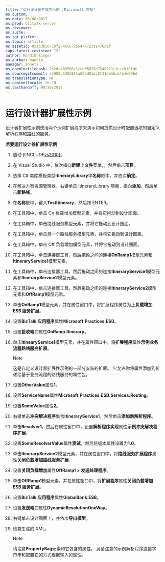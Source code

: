 ```yaml
---
title: "运行设计器扩展性示例 |Microsoft 文档"
ms.custom: 
ms.date: 06/08/2017
ms.prod: biztalk-server
ms.reviewer: 
ms.suite: 
ms.tgt_pltfrm: 
ms.topic: article
ms.assetid: 05ac3b50-5bf2-4566-8654-472391476d1f
caps.latest.revision: "2"
author: MandiOhlinger
ms.author: mandia
manager: anneta
ms.openlocfilehash: 2b26c483568e1ceb05679d7548721c1cce818fde
ms.sourcegitcommit: cb908c540d8f1a692d01dc8f313e16cb4b4e696d
ms.translationtype: MT
ms.contentlocale: zh-CN
ms.lasthandoff: 09/20/2017
---
```

# <a name="running-the-designer-extensibility-sample"></a>运行设计器扩展性示例
设计器扩展性示例使用两个示例扩展程序来演示如何提供设计时配置选项的自定义解析程序和路线的服务。  
  
 **若要运行设计器扩展性示例**  
  
1.  启动 [!INCLUDE[vs2010](../includes/vs2010-md.md)]。  
  
2.  在 Visual Studio 中，依次指向**新建**上**文件**菜单，，然后单击**项目**。  
  
3.  选择 C# 类库模板类型**ItineraryLibrary**中**名称**框中，并依次**确定**。  
  
4.  在解决方案资源管理器，右键单击 ItineraryLibrary 项目，指向**添加**，然后单击**新路线**。  
  
5.  在**名称**框中，键入**TestItinerary**，然后按 ENTER。  
  
6.  在工具箱中，单击 On 负载增加模型元素，并将它拖动到设计图面。  
  
7.  在工具箱中，单击路线服务模型元素，并将它拖动到设计图面。  
  
8.  在工具箱中，单击另一个路线服务模型元素，并将它拖动到设计图面。  
  
9. 在工具箱中，单击 Off 负载增加模型元素，并将它拖动到设计图面。  
  
10. 在工具箱中，单击连接器工具，然后拖动之间的连接**OnRamp1**模型元素和**ItineraryService1**模型元素。  
  
11. 在工具箱中，单击连接器工具，然后拖动之间的连接**ItineraryService1**模型元素和**ItineraryService2**模型元素。  
  
12. 在工具箱中，单击连接器工具，然后拖动之间的连接**ItineraryService2**模型元素和**OffRamp1**模型元素。  
  
13. 单击**OnRamp1**模型元素，并在属性窗口中，将扩展程序属性为**上负载增加 ESB 服务扩展**。  
  
14. 设置**BizTalk 应用程序**属性**Microsoft.Practices.ESB**。  
  
15. 设置**接收端口**属性**OnRamp.Itinerary**。  
  
16. 单击**ItinearyService1**模型元素，并在属性窗口中，将**扩展程序**属性**示例业务流程路线服务扩展**。  
  
    > [!NOTE]
    >  这是自定义设计器扩展性示例的一部分安装的扩展。 它允许你将属性添加到传递给基于业务流程的路线服务的属性包。  
  
17. 设置**OtherValue**属性**1**。  
  
18. 设置**ServiceName**属性**Microsoft.Practices.ESB.Services.Routing**。  
  
19. 设置**SomeValue**属性**2**。  
  
20. 右键单击**冲突解决程序**集合**ItineraryService1**，然后单击**添加新解析程序**。  
  
21. 单击**Resolver1**，然后在属性窗口中，设置**解析程序实现**属性**示例冲突解决程序扩展**。  
  
22. 设置**SomeResolverValue**属性**测试**，然后将版本属性设置为**1.0**。  
  
23. 单击**ItineraryService2**模型元素，并在属性窗口中，将**路线服务扩展程序**属性**关闭负载增加路线服务扩展**.  
  
24. 设置**关闭负载增加**属性**OffRamp1 > 发送处理程序**。  
  
25. 单击**OffRamp1**模型元素，并在属性窗口中，将**扩展程序**属性**关闭负载增加 ESB 服务扩展**。  
  
26. 设置**BizTalk 应用程序**属性**GlobalBank.ESB**。  
  
27. 设置**发送端口**属性**DynamicResolutionOneWay**。  
  
28. 右键单击设计图面上，并依次**导出模型**。  
  
29. 检查生成的 XML。  
  
    > [!NOTE]
    >  请注意**PropertyBag**元素和它包含的属性。 另请注意的示例解析程序连接字符串和配置它的方式根据输入的属性。